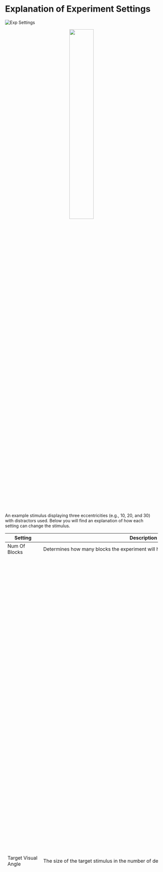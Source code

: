 # Explanation of Experiment Settings
![Exp Settings](https://user-images.githubusercontent.com/105318271/177431751-725002e8-59d5-478c-ad72-bf67ff205285.png)

<p align="center" width="100%">
    <img width="40%" src= "https://github.com/Applied-Cognition-and-Safety-Lab/XR-Attentional-Visual-Field-Task/assets/105318271/57a69a3c-8112-4cdb-9540-981d845c093e">
</p>


<br>An example stimulus displaying three eccentricities (e.g., 10, 20, and 30) with distractors used.
Below you will find an explanation of how each setting can change the stimulus. 

Setting | Description | Example Image
------------ | ------------- | -------------
Num Of Blocks | Determines how many blocks the experiment will have.
Target Visual Angle | The size of the target stimulus in the number of degrees in visual angle. | <img width="2000" alt="Screen Shot 2023-09-28 at 4 28 38 PM" src="https://github.com/Applied-Cognition-and-Safety-Lab/XR-Attentional-Visual-Field-Task/assets/105318271/5a7d9e42-634d-4230-ad97-3a0724f05bfe">
Distractor Visual Angle | The size of the distractor stimuli in the number of degrees in visual angle.|<img width="668" alt="Screen Shot 2023-09-28 at 4 46 54 PM" src="https://github.com/Applied-Cognition-and-Safety-Lab/XR-Attentional-Visual-Field-Task/assets/105318271/1f11382c-b224-4f14-8b64-ba365f9e311f">
Eccentricities | The number of locations in each direction that a target will appear in. Expand this list to set the individual eccentricity values to control exactly where the stimuli will appear in the number of degrees in visual angle. Example values include 10, 20, and 30. These values would represent 10, 20, and 30 degrees of visual angle.| <img width="705" alt="Screen Shot 2023-09-29 at 10 07 56 AM" src="https://github.com/Applied-Cognition-and-Safety-Lab/XR-Attentional-Visual-Field-Task/assets/105318271/f4604783-9078-4d93-81b4-3b84c39bbd1e">
Exposure Times | The number of different display times that each target will appear for. Expand this list to set the individual exposure time values to control exactly how long the target stimulus will be visible for in each trial in seconds. Example values include .04, .06, .10. These values would represent 40, 60, and 100 ms, respectively.
Trial Repetitions | Determines how many times each unique trial will be presented in each block. A unique trial is comprised of an eccentricity, an exposure time, and a direction within the visual field. Stimuli will appear in 8 different directions in any iteration of this experiment as it is based on the computer AVF task. In this example image, there would be 72 unique trials (8 directions x 3 eccentricities x 3 exposure times) per block. 2 trial repetitions would lead to there being 144 total trials in the experiment.
Mask Display Time | The length of time in seconds that the masking image will be displayed after the target stimulus is presented. The value of .2 shown in the image represents 200 ms.
Response Window | The length of time in seconds that participants will have to respond after the target stimulus is presented. The value of 2 shown in the image represents 2 seconds.
Break Time | The length of time in seconds that participants will have between the presentation of each trial. The value of 2 shown in the image represents 2 seconds.
Practice Trial Num | The number of randomly selected trials (based on the criteria entered in each setting) that participants will have the chance to respond to in the practice session that occurs before the experiment starts.
Use Distractors | Determines if distractor images will be used during the stimulus presentation.|<img width="734" alt="Screen Shot 2023-09-29 at 10 15 36 AM" src="https://github.com/Applied-Cognition-and-Safety-Lab/XR-Attentional-Visual-Field-Task/assets/105318271/fea23004-2163-44ba-bae2-28fe630c0b11">
Target Color | Determines what color the target stimulus will appear as. | <img width="658" alt="Screen Shot 2023-09-29 at 10 32 50 AM" src="https://github.com/Applied-Cognition-and-Safety-Lab/XR-Attentional-Visual-Field-Task/assets/105318271/86706a8e-5a57-4533-8752-6d616b57bd79">
Distractor Color | Determines what color the distractor stimuli will appear as.| <img width="655" alt="Screen Shot 2023-09-29 at 10 26 34 AM" src="https://github.com/Applied-Cognition-and-Safety-Lab/XR-Attentional-Visual-Field-Task/assets/105318271/ec9b8f83-e939-4e02-84dc-8ad0dfc22081">
Target Img | Determines what image the target stimulus is. Note: if an alternate target image is desired, ensure that it is equal in height and length and approximately 66 x 66 pixels.<img width="660" alt="Screen Shot 2023-09-29 at 10 39 34 AM" src="https://github.com/Applied-Cognition-and-Safety-Lab/XR-Attentional-Visual-Field-Task/assets/105318271/e9dac977-98fc-460c-8026-bea9044934b8">
Distractor Img | Determines what image the distractor stimuli are. Note: if an alternate distractor image is desired, ensure that it is equal in height and length and approximately 66 x 66 pixels.<img width="599" alt="Screen Shot 2023-09-29 at 10 38 00 AM" src="https://github.com/Applied-Cognition-and-Safety-Lab/XR-Attentional-Visual-Field-Task/assets/105318271/4a79c6bf-9b3c-41af-9d49-8427ed455ebe">
<br>
<br>

